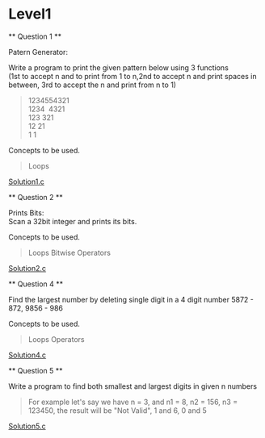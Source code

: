 # Level1


** Question 1 **

Patern Generator:<br/>

Write a program to print the given pattern below using 3 functions<br/>
(1st to accept n and to print from 1 to n,2nd to accept n and print spaces in between, 3rd to accept the n and print from n to 1)<br/>
> 1234554321<br/>
> 1234&nbsp;&nbsp;4321<br/>
> 123    321<br/>
> 12      21<br/>
> 1        1<br/>

Concepts to be used.<br/>
> Loops

[Solution1.c](https://github.com/saurabhcr007/Learning_2023/blob/main/Module1/Day3/Level1/Question1.c)


** Question 2 **

Prints Bits:<br/>
Scan a 32bit integer and prints its bits.<br/>

Concepts to be used.<br/>
> Loops
> Bitwise Operators

[Solution2.c](https://github.com/saurabhcr007/Learning_2023/blob/main/Module1/Day2/Level1/Question2.c)


** Question 4 **

Find the largest number by deleting single digit in a 4 digit number 5872 - 872, 9856 - 986<br/>

Concepts to be used.<br/>
> Loops
> Operators

[Solution4.c](https://github.com/saurabhcr007/Learning_2023/blob/main/Module1/Day2/Level1/Question4.c)


** Question 5 **

Write a program to find both smallest and largest digits in given n numbers<br/>
> For example let's say we have n = 3, and n1 = 8, n2 = 156, n3 = 123450, the result will be "Not Valid", 1 and 6, 0 and 5

[Solution5.c](https://github.com/saurabhcr007/Learning_2023/blob/main/Module1/Day2/Level1/Question5.c)
